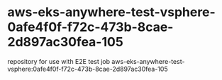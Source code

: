 # aws-eks-anywhere-test-vsphere-0afe4f0f-f72c-473b-8cae-2d897ac30fea-105
repository for use with E2E test job aws-eks-anywhere-test-vsphere:0afe4f0f-f72c-473b-8cae-2d897ac30fea-105
